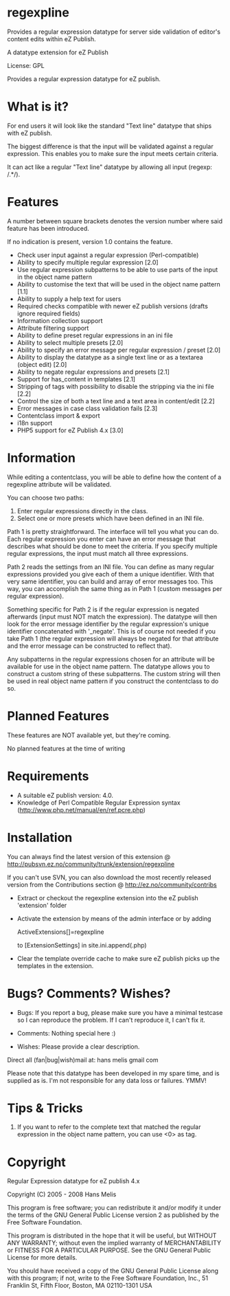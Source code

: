 # regexpline

Provides a regular expression datatype for server side validation of editor's content edits within eZ Publish.

A datatype extension for eZ Publish

License: GPL

Provides a regular expression datatype for eZ publish.


# What is it?

For end users it will look like the standard "Text line" datatype that ships with eZ publish.

The biggest difference is that the input will be validated against a regular expression. This enables you to make sure the input meets certain criteria.

It can act like a regular "Text line" datatype by allowing all input (regexp: /.*/).


# Features

A number between square brackets denotes the version number where said feature has been introduced.

If no indication is present, version 1.0 contains the feature.

- Check user input against a regular expression (Perl-compatible)
- Ability to specify multiple regular expression [2.0]
- Use regular expression subpatterns to be able to use parts of the input in the object name pattern
- Ability to customise the text that will be used in the object name pattern [1.1]
- Ability to supply a help text for users
- Required checks compatible with newer eZ publish versions (drafts ignore required fields)
- Information collection support
- Attribute filtering support
- Ability to define preset regular expressions in an ini file
- Ability to select multiple presets [2.0]
- Ability to specify an error message per regular expression / preset [2.0]
- Ability to display the datatype as a single text line or as a textarea (object edit) [2.0]
- Ability to negate regular expressions and presets [2.1]
- Support for has_content in templates [2.1]
- Stripping of tags with possibility to disable the stripping via the ini file [2.2]
- Control the size of both a text line and a text area in content/edit [2.2]
- Error messages in case class validation fails [2.3]
- Contentclass import & export
- i18n support
- PHP5 support for eZ Publish 4.x [3.0]


# Information

While editing a contentclass, you will be able to define how the content of a regexpline attribute will be validated.

You can choose two paths:
  1. Enter regular expressions directly in the class.
  2. Select one or more presets which have been defined in an INI file.

Path 1 is pretty straightforward. The interface will tell you what you can do. Each regular expression you enter can
have an error message that describes what should be done to meet the criteria. If you specify multiple regular expressions,
the input must match all three expressions.

Path 2 reads the settings from an INI file. You can define as many regular expressions provided you give each of them a
unique identifier. With that very same identifier, you can build and array of error messages too. This way, you can accomplish
the same thing as in Path 1 (custom messages per regular expression).

Something specific for Path 2 is if the regular expression is negated afterwards (input must NOT match the expression). The datatype
will then look for the error message identifier by the regular expression's unique identifier concatenated with '_negate'. This is of
course not needed if you take Path 1 (the regular expression will always be negated for that attribute and the error message can be
constructed to reflect that).

Any subpatterns in the regular expressions chosen for an attribute will be available for use in the object name pattern. The datatype
allows you to construct a custom string of these subpatterns. The custom string will then be used in real object name pattern if you
construct the contentclass to do so.


# Planned Features

These features are NOT available yet, but they're coming.

No planned features at the time of writing


# Requirements

- A suitable eZ publish version: 4.0.
- Knowledge of Perl Compatible Regular Expression syntax (http://www.php.net/manual/en/ref.pcre.php)


# Installation

You can always find the latest version of this extension @
http://pubsvn.ez.no/community/trunk/extension/regexpline

If you can't use SVN, you can also download the most recently released version from the Contributions section @
http://ez.no/community/contribs

- Extract or checkout the regexpline extension into the eZ publish 'extension' folder
- Activate the extension by means of the admin interface or by adding
  
  ActiveExtensions[]=regexpline

  to [ExtensionSettings] in site.ini.append(.php)
- Clear the template override cache to make sure eZ publish picks up the templates in the extension.


# Bugs? Comments? Wishes?

- Bugs: If you report a bug, please make sure you have a minimal testcase so I can reproduce the problem.
  If I can't reproduce it, I can't fix it.

- Comments: Nothing special here :)

- Wishes: Please provide a clear description.

Direct all (fan|bug|wish)mail at: hans <dotty> melis <atty> gmail <dotty> com

Please note that this datatype has been developed in my spare time, and is supplied as is. I'm not responsible for any data loss or failures. YMMV!


# Tips & Tricks

1. If you want to refer to the complete text that matched the regular expression in the object name pattern, you can use <0> as tag.


# Copyright

Regular Expression datatype for eZ publish 4.x

Copyright (C) 2005 - 2008  Hans Melis

This program is free software; you can redistribute it and/or modify
it under the terms of the GNU General Public License version 2 as
published by the Free Software Foundation.

This program is distributed in the hope that it will be useful,
but WITHOUT ANY WARRANTY; without even the implied warranty of
MERCHANTABILITY or FITNESS FOR A PARTICULAR PURPOSE.  See the
GNU General Public License for more details.

You should have received a copy of the GNU General Public License
along with this program; if not, write to the Free Software
Foundation, Inc., 51 Franklin St, Fifth Floor, Boston, MA  02110-1301  USA
